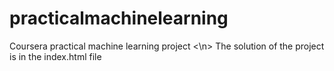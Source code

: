 # practicalmachinelearning
Coursera practical machine learning project <\n>
The solution of the project is in the index.html file
